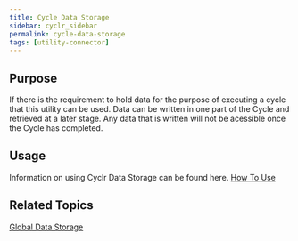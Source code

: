 ```yaml
---
title: Cycle Data Storage
sidebar: cyclr_sidebar
permalink: cycle-data-storage
tags: [utility-connector]
---
```


## Purpose

If there is the requirement to hold data for the purpose of executing a cycle that this utility can be used.  Data can be written in one part of the Cycle and retrieved at a later stage.  Any data that is written will not be acessible once the Cycle has completed.

## Usage

Information on using Cyclr Data Storage can be found here.
[How To Use](./data-storage-usage) 

## Related Topics

[Global Data Storage](./global-data-storage) 
